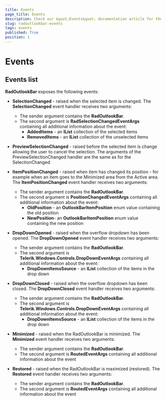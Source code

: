 ```yaml
---
title: Events
page_title: Events
description: Check our &quot;Events&quot; documentation article for the RadOutlookBar WPF control.
slug: radoutlookbar-events
tags: events
published: True
position: 1
---
```


# Events

## Events list

__RadOutlookBar__ exposes the following events:

* __SelectionChanged__ - raised when the selected item is changed. The __SelectionChanged__ event handler receives two arguments:
	* The sender argument contains the __RadOutlookBar__.
	* The second argument is __RadSelectionChangedEventArgs__ containing all additional information about the event:
		* __AddedItems__ - an __IList__ collection of the selected items
		* __RemovedItems__ - an __IList__ collection of the unselected items 

* __PreviewSelectionChanged__ - raised before the selected item is change allowing the user to cancel the selection. The arguments of the PreviewSelectionChanged handler are the same as for the SelectionChanged

* __ItemPositionChanged__ - raised when item has changed its position - for example when an item goes to the Minimized area from the Active area. The __ItemPositionChanged__ event handler receives two arguments:
	* The sender argument contains the __RadOutlookBar__.
	* The second argument is __PositionChangedEventArgs__ containing all additional information about the event:
		* __OldPosition__ - an __OutlookBarItemPosition__ enum value containing the old position 
		* __NewPosition__- an __OutlookBarItemPosition__ enum value containing the new position

* __DropDownOpened__ - raised when the overflow dropdown has been opened. The __DropDownOpened__ event handler receives two arguments:
	* The sender argument contains the __RadOutlookBar__.
	* The second argument is __Telerik.Windows.Controls.DropDownEventArgs__ containing all additional information about the event:
		* __DropDownItemsSource__ - an __IList__ collection of the items in the drop down                  

* __DropDownClosed__  - raised when the overflow dropdown has been closed. The __DropDownClosed__ event handler receives two arguments:
	* The sender argument contains the __RadOutlookBar__.
	* The second argument is __Telerik.Windows.Controls.DropDownEventArgs__ containing all additional information about the event:
		* __DropDownItemsSource__ - an __IList__ collection of the items in the drop down

* __Minimized__ - raised when the RadOutlookBar is minimized. The __Minimized__ event handler receives two arguments:
	* The sender argument contains the __RadOutlookBar__.
	* The second argument is __RoutedEventArgs__ containing all additional information about the event

* __Restored__ - raised when the RadOutlookBar is maximized (restored). The __Restored__ event handler receives two arguments:
	* The sender argument contains the __RadOutlookBar__.
	* The second argument is __RoutedEventArgs__ containing all additional information about the event